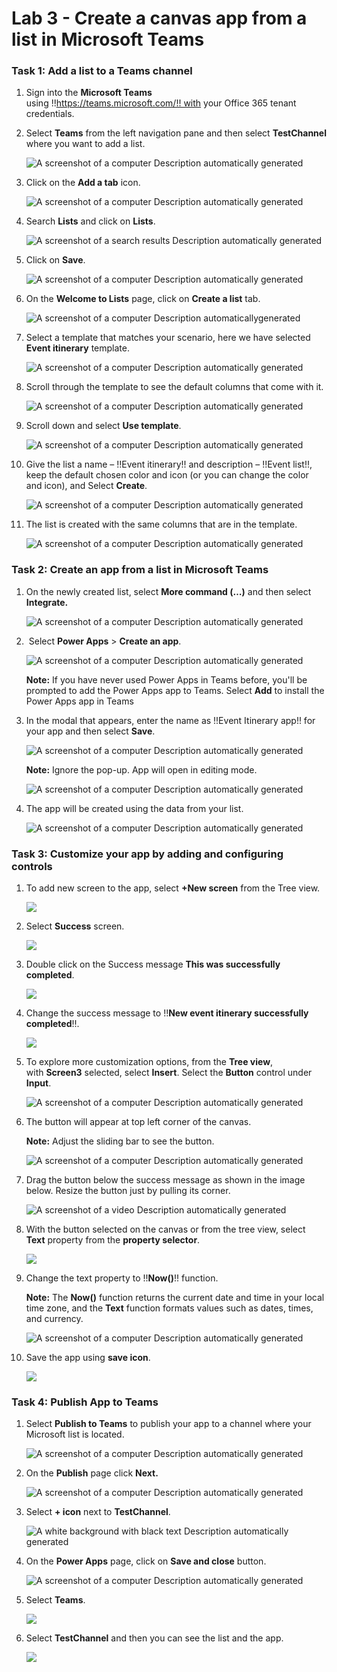 # **Lab 3 - Create a canvas app from a list in Microsoft Teams** 

### **Task 1: Add a list to a Teams channel**

1.  Sign into the **Microsoft Teams**
    using !!https://teams.microsoft.com/!! with
    your Office 365 tenant credentials.

2.  Select **Teams** from the left navigation pane and then select
    **TestChannel** where you want to add a list. 

     ![A screenshot of a computer Description automatically generated](./media/image1.png)

3.  Click on the **Add a tab** icon.

     ![A screenshot of a computer Description automatically generated](./media/image2.png)

4.  Search **Lists** and click on **Lists**.

    ![A screenshot of a search results Description automatically generated](./media/image3.png)

5.  Click on **Save**.

    ![A screenshot of a computer Description automatically generated](./media/image4.png)

6.  On the **Welcome to Lists** page, click on **Create a list** tab.

    ![A screenshot of a computer Description automaticallygenerated](./media/image5.png)

7.  Select a template that matches your scenario, here we have selected
    **Event itinerary** template.

     ![A screenshot of a computer Description automatically generated](./media/image6.png)

8.  Scroll through the template to see the default columns that come
    with it.

     ![A screenshot of a computer Description automatically generated](./media/image7.png)

9.  Scroll down and select **Use template**.

     ![A screenshot of a computer Description automatically generated](./media/image8.png)

10. Give the list a name – !!Event itinerary!! and description – !!Event list!!,
    keep the default chosen color and icon (or you can change the color
    and icon), and Select **Create**.

     ![A screenshot of a computer Description automatically generated](./media/image9.png)

11. The list is created with the same columns that are in the template. 

     ![A screenshot of a computer Description automatically generated](./media/image10.png)

### **Task 2: Create an app from a list in Microsoft Teams**

1.  On the newly created list, select **More command (…)** and then
    select **Integrate.**

     ![A screenshot of a computer Description automatically generated](./media/image11.png)

2.   Select **Power Apps** > **Create an app**.

     ![A screenshot of a computer Description automatically generated](./media/image12.png)

     **Note:** If you have never used Power Apps in Teams before, you'll be
     prompted to add the Power Apps app to Teams. Select **Add** to install
     the Power Apps app in Teams

3.  In the modal that appears, enter the name as !!Event Itinerary app!!
    for your app and then select **Save**.

     ![A screenshot of a computer Description automatically generated](./media/image13.png)
    
     **Note:** Ignore the pop-up. App will open in editing mode.
    
     ![A screenshot of a computer Description automatically generated](./media/image14.png)

4.  The app will be created using the data from your list.

    ![A screenshot of a computer Description automatically generated](./media/image15.png)

### **Task 3: Customize your app by adding and configuring controls**

1.  To add new screen to the app, select **+New screen** from the Tree
    view.

     ![](./media/image16.png)

2.  Select **Success** screen.

     ![](./media/image17.png)

3.  Double click on the Success message **This was
    successfully completed**.

     ![](./media/image18.png)

4.  Change the success message to !!**New event itinerary successfully
    completed**!!.

     ![](./media/image19.png)

5.  To explore more customization options, from the **Tree view**,
    with **Screen3** selected, select **Insert**. Select
    the **Button** control under **Input**.

     ![A screenshot of a computer Description automatically generated](./media/image20.png)

6.  The button will appear at top left corner of the canvas.

     **Note:** Adjust the sliding bar to see the button.
    
     ![A screenshot of a computer Description automatically generated](./media/image21.png)

7.  Drag the button below the success message as shown in the image
    below. Resize the button just by pulling its corner.

     ![A screenshot of a video Description automatically generated](./media/image22.png)

8.  With the button selected on the canvas or from the tree view, select
    **Text** property from the **property selector**.

     ![](./media/image23.png)

9.  Change the text property to !!**Now()**!! function.

    **Note:** The **Now()** function returns the current date and time in
    your local time zone, and the **Text** function formats values such as
    dates, times, and currency.

     ![A screenshot of a computer Description automatically generated](./media/image24.png)

10. Save the app using **save icon**.

    ![](./media/image25.png)

### **Task 4: Publish App to Teams**

1.  Select **Publish to Teams** to publish your app to a channel where
    your Microsoft list is located.

    ![A screenshot of a computer Description automatically generated](./media/image26.png)

2.  On the **Publish** page click **Next.**

    ![A screenshot of a computer Description automatically generated](./media/image27.png)

3.  Select **+ icon** next to **TestChannel**.

    ![A white background with black text Description automatically generated](./media/image28.png)

4.  On the **Power Apps** page, click on **Save and close** button.

    ![A screenshot of a computer Description automatically generated](./media/image29.png)

5.  Select **Teams**.

    ![](./media/image30.png)

6.  Select **TestChannel** and then you can see the list and the app.

    ![](./media/image31.png)
